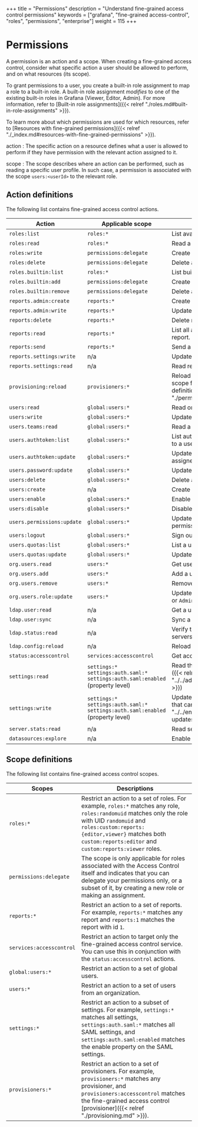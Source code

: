 +++
title = "Permissions"
description = "Understand fine-grained access control permissions"
keywords = ["grafana", "fine-grained access-control", "roles", "permissions", "enterprise"]
weight = 115
+++

# Permissions

A permission is an action and a scope. When creating a fine-grained access control, consider what specific action a user should be allowed to perform, and on what resources (its scope).

To grant permissions to a user, you create a built-in role assignment to map a role to a built-in role. A built-in role assignment _modifies_ to one of the existing built-in roles in Grafana (Viewer, Editor, Admin). For more information, refer to [Built-in role assignments]({{< relref "./roles.md#built-in-role-assignments" >}}).

To learn more about which permissions are used for which resources, refer to [Resources with fine-grained permissions]({{< relref "./_index.md#resources-with-fine-grained-permissions" >}}).

action
: The specific action on a resource defines what a user is allowed to perform if they have permission with the relevant action assigned to it.

scope
: The scope describes where an action can be performed, such as reading a specific user profile. In such case, a permission is associated with the scope `users:<userId>` to the relevant role.

## Action definitions

The following list contains fine-grained access control actions.

| Action                     | Applicable scope                                                                        | Description                                                                                                                                                |
| -------------------------- | --------------------------------------------------------------------------------------- | -------------------------------------------------------------------------------------------------------------------------------------------------------- |
| `roles:list`               | `roles:*`                                                                               | List available roles without permissions.                                                                                                                  |
| `roles:read`               | `roles:*`                                                                               | Read a specific role with its permissions.                                                                                                                 |
| `roles:write`              | `permissions:delegate`                                                                  | Create or update a custom role.                                                                                                                            |
| `roles:delete`             | `permissions:delegate`                                                                  | Delete a custom role.                                                                                                                                      |
| `roles.builtin:list`       | `roles:*`                                                                               | List built-in role assignments.                                                                                                                            |
| `roles.builtin:add`        | `permissions:delegate`                                                                  | Create a built-in role assignment.                                                                                                                         |
| `roles.builtin:remove`     | `permissions:delegate`                                                                  | Delete a built-in role assignment.                                                                                                                         |
| `reports.admin:create`     | `reports:*`                                                                             | Create reports.                                                                                                                                            |
| `reports.admin:write`      | `reports:*`                                                                             | Update reports.                                                                                                                                            |
| `reports:delete`           | `reports:*`                                                                             | Delete reports.                                                                                                                                            |
| `reports:read`             | `reports:*`                                                                             | List all available reports or get a specific report.                                                                                                       |
| `reports:send`             | `reports:*`                                                                             | Send a report email.                                                                                                                                       |
| `reports.settings:write`   | n/a                                                                                     | Update report settings.                                                                                                                                    |
| `reports.settings:read`    | n/a                                                                                     | Read report settings.                                                                                                                                      |
| `provisioning:reload`      | `provisioners:*`                                                                        | Reload provisioning files. To find the exact scope for specific provisioner, see [Scope definitions]({{< relref "./permissions.md#scope-definitions" >}}). |
| `users:read`               | `global:users:*`                                                                        | Read or search user profiles.                                                                                                                              |
| `users:write`              | `global:users:*`                                                                        | Update a user’s profile.                                                                                                                                   |
| `users.teams:read`         | `global:users:*`                                                                        | Read a user’s teams.                                                                                                                                       |
| `users.authtoken:list`     | `global:users:*`                                                                        | List authentication tokens that are assigned to a user.                                                                                                    |
| `users.authtoken:update`   | `global:users:*`                                                                        | Update authentication tokens that are assigned to a user.                                                                                                  |
| `users.password:update`    | `global:users:*`                                                                        | Update a user’s password.                                                                                                                                  |
| `users:delete`             | `global:users:*`                                                                        | Delete a user.                                                                                                                                             |
| `users:create`             | n/a                                                                                     | Create a user.                                                                                                                                             |
| `users:enable`             | `global:users:*`                                                                        | Enable a user.                                                                                                                                             |
| `users:disable`            | `global:users:*`                                                                        | Disable a user.                                                                                                                                            |
| `users.permissions:update` | `global:users:*`                                                                        | Update a user’s organization-level permissions.                                                                                                            |
| `users:logout`             | `global:users:*`                                                                        | Sign out a user.                                                                                                                                           |
| `users.quotas:list`        | `global:users:*`                                                                        | List a user’s quotas.                                                                                                                                      |
| `users.quotas:update`      | `global:users:*`                                                                        | Update a user’s quotas.                                                                                                                                    |
| `org.users.read`           | `users:*`                                                                               | Get user profiles within an organization.                                                                                                                  |
| `org.users.add`            | `users:*`                                                                               | Add a user to an organization.                                                                                                                             |
| `org.users.remove`         | `users:*`                                                                               | Remove a user from an organization.                                                                                                                        |
| `org.users.role:update`    | `users:*`                                                                               | Update the organization role (`Viewer`, `Editor`, or `Admin`) of an organization.                                                                          |
| `ldap.user:read`           | n/a                                                                                     | Get a user via LDAP.                                                                                                                                       |
| `ldap.user:sync`           | n/a                                                                                     | Sync a user via LDAP.                                                                                                                                      |
| `ldap.status:read`         | n/a                                                                                     | Verify the availability of the LDAP server or servers.                                                                                                     |
| `ldap.config:reload`       | n/a                                                                                     | Reload the LDAP configuration.                                                                                                                             |
| `status:accesscontrol`     | `services:accesscontrol`                                                                | Get access-control enabled status.                                                                                                                         |
| `settings:read`            | `settings:*`<br>`settings:auth.saml:*`<br>`settings:auth.saml:enabled` (property level) | Read the [Grafana configuration settings]({{< relref "../../administration/configuration/_index.md" >}})                                                   |
| `settings:write`           | `settings:*`<br>`settings:auth.saml:*`<br>`settings:auth.saml:enabled` (property level) | Update any Grafana configuration settings that can be [updated at runtime]({{< relref "../../enterprise/settings-updates/_index.md" >}}).                  |
| `server.stats:read`        | n/a                                                                                     | Read server stats                                                                                                                                          |
| `datasources:explore`      | n/a                                                                                     | Enable explore                                                                                                                                             |

## Scope definitions

The following list contains fine-grained access control scopes.

| Scopes                   | Descriptions                                                                                                                                                                                                                                                   |
| ------------------------ | -------------------------------------------------------------------------------------------------------------------------------------------------------------------------------------------------------------------------------------------------------------- |
| `roles:*`                | Restrict an action to a set of roles. For example, `roles:*` matches any role, `roles:randomuid` matches only the role with UID `randomuid` and `roles:custom:reports:{editor,viewer}` matches both `custom:reports:editor` and `custom:reports:viewer` roles. |
| `permissions:delegate`   | The scope is only applicable for roles associated with the Access Control itself and indicates that you can delegate your permissions only, or a subset of it, by creating a new role or making an assignment.                                                 |
| `reports:*`              | Restrict an action to a set of reports. For example, `reports:*` matches any report and `reports:1` matches the report with id `1`.                                                                                                                            |
| `services:accesscontrol` | Restrict an action to target only the fine-grained access control service. You can use this in conjunction with the `status:accesscontrol` actions.                                                                                                            |
| `global:users:*`         | Restrict an action to a set of global users.                                                                                                                                                                                                                   |
| `users:*`                | Restrict an action to a set of users from an organization.                                                                                                                                                                                                     |
| `settings:*`             | Restrict an action to a subset of settings. For example, `settings:*` matches all settings, `settings:auth.saml:*` matches all SAML settings, and `settings:auth.saml:enabled` matches the enable property on the SAML settings.                               |
| `provisioners:*`         | Restrict an action to a set of provisioners. For example, `provisioners:*` matches any provisioner, and `provisioners:accesscontrol` matches the fine-grained access control [provisioner]({{< relref "./provisioning.md" >}}).                                |

